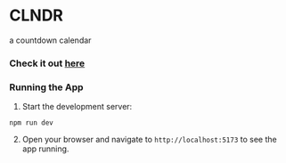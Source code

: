 # CLNDR

a countdown calendar

### Check it out [here]([https://www.](https://clndr-one.vercel.app/)])

### Running the App
1. Start the development server:
```
npm run dev
```
2. Open your browser and navigate to `http://localhost:5173` to see the app running.
